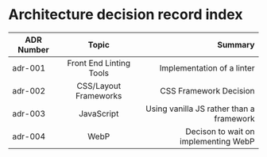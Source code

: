 # Architecture decision record index

| ADR Number   | Topic                          | Summary                                  |
| ------------ |:------------------------------:| ----------------------------------------:|
| adr-001      | Front End Linting Tools        | Implementation of a linter               |
| adr-002      | CSS/Layout Frameworks          | CSS Framework Decision                   |
| adr-003      | JavaScript                     | Using vanilla JS rather than a framework |
| adr-004      | WebP                           | Decison to wait on implementing WebP     |